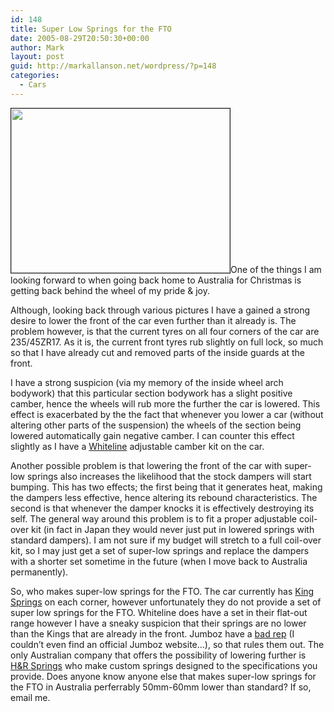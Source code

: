 ```yaml
---
id: 148
title: Super Low Springs for the FTO
date: 2005-08-29T20:50:30+00:00
author: Mark
layout: post
guid: http://markallanson.net/wordpress/?p=148
categories:
  - Cars
---
```

<img src="http://www.markallanson.net/images/weblog/spings_fto.jpg" width="350" height="263" border="1" />One of the things I am looking forward to when going back home to Australia for Christmas is getting back behind the wheel of my pride & joy.

Although, looking back through various pictures I have a gained a strong desire to lower the front of the car even further than it already is. The problem however, is that the current tyres on all four corners of the car are 235/45ZR17. As it is, the current front tyres rub slightly on full lock, so much so that I have already cut and removed parts of the inside guards at the front.

I have a strong suspicion (via my memory of the inside wheel arch bodywork) that this particular section bodywork has a slight positive camber, hence the wheels will rub more the further the car is lowered. This effect is exacerbated by the the fact that whenever you lower a car (without altering other parts of the suspension) the wheels of the section being lowered automatically gain negative camber. I can counter this effect slightly as I have a [Whiteline](http://www.whiteline.com.au "Whiteline Website") adjustable camber kit on the car.

Another possible problem is that lowering the front of the car with super-low springs also increases the likelihood that the stock dampers will start bumping. This has two effects; the first being that it generates heat, making the dampers less effective, hence altering its rebound characteristics. The second is that whenever the damper knocks it is effectively destroying its self. The general way around this problem is to fit a proper adjustable coil-over kit (in fact in Japan they would never just put in lowered springs with standard dampers). I am not sure if my budget will stretch to a full coil-over kit, so I may just get a set of super-low springs and replace the dampers with a shorter set sometime in the future (when I move back to Australia permanently).

So, who makes super-low springs for the FTO. The car currently has [King Springs](http://www.kingsprings.com/ "King Springworks website") on each corner, however unfortunately they do not provide a set of super low springs for the FTO. Whiteline does have a set in their flat-out range however I have a sneaky suspicion that their springs are no lower than the Kings that are already in the front. Jumboz have a [bad rep](http://www.google.com/search?q=jumboz+springs "Jumboz, Bad rep?") (I couldn&#8217;t even find an official Jumboz website&#8230;), so that rules them out. The only Australian company that offers the possibility of lowering further is [H&R Springs](http://www.hrsprings.com/site/index.html "H&R Springs Websie") who make custom springs designed to the specifications you provide. Does anyone know anyone else that makes super-low springs for the FTO in Australia perferrably 50mm-60mm lower than standard? If so, email me.